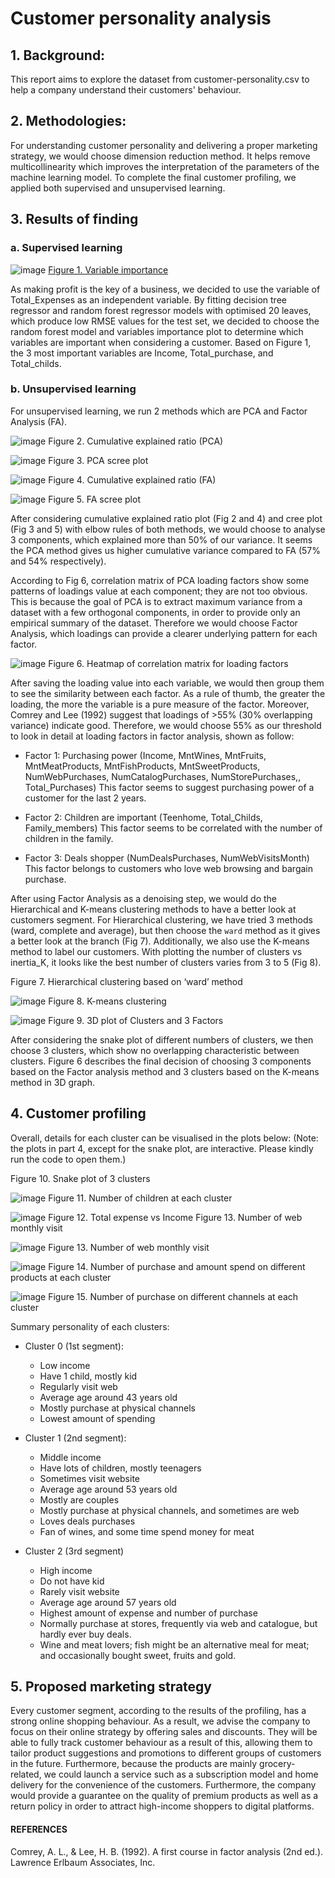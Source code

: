 # Customer personality analysis
## 1. Background: 
This report aims to explore the dataset from customer-personality.csv to help a company understand their customers' behaviour.

## 2. Methodologies: 
For understanding customer personality and delivering a proper marketing strategy, we would choose dimension reduction method. It helps remove multicollinearity which improves the interpretation of the parameters of the machine learning model. To complete the final customer profiling, we applied both supervised and unsupervised learning.

## 3. Results of finding
### a. Supervised learning

![image](https://user-images.githubusercontent.com/92025453/166337013-c94bf782-fb23-43aa-acd1-a9f4c15bc423.png)
[Figure 1. Variable importance]()

As making profit is the key of a business, we decided to use the variable of Total_Expenses as an independent variable. By fitting decision tree regressor and random forest regressor models with optimised 20 leaves, which produce low RMSE values for the test set, we decided to choose the random forest model and variables importance plot to determine which variables are important when considering a customer. Based on Figure 1, the 3 most important variables are Income, Total_purchase, and Total_childs. 

### b. Unsupervised learning
For unsupervised learning, we run 2 methods which are PCA and Factor Analysis (FA). 

![image](https://user-images.githubusercontent.com/92025453/166337089-5a001b14-59a5-4a19-903d-6e43ab376803.png)
Figure 2. Cumulative explained ratio (PCA)	

![image](https://user-images.githubusercontent.com/92025453/166337141-c014748f-821b-4b80-a55a-5c7d2359a4c1.png)
Figure 3. PCA scree plot

![image](https://user-images.githubusercontent.com/92025453/166337200-67372c33-8923-427d-8eaa-c108fba7a186.png)
Figure 4. Cumulative explained ratio (FA)	

![image](https://user-images.githubusercontent.com/92025453/166337212-14cf0c8d-7287-4a66-ad08-854bd9c0cae2.png)
Figure 5. FA scree plot

After considering cumulative explained ratio plot (Fig 2 and 4) and cree plot (Fig 3 and 5) with elbow rules of both methods, we would choose to analyse 3 components, which explained more than 50% of our variance. It seems the PCA method gives us higher cumulative variance compared to FA (57% and 54% respectively). 

According to Fig 6, correlation matrix of PCA loading factors show some patterns of loadings value at each component; they are not too obvious. This is because the goal of PCA is to extract maximum variance from a dataset with a few orthogonal components, in order to provide only an empirical summary of the dataset. Therefore we would choose Factor Analysis, which loadings can provide a clearer underlying pattern for each factor.

![image](https://user-images.githubusercontent.com/92025453/166337442-cbac5872-0286-42f9-9c98-ab48fe3ac957.png)
Figure 6. Heatmap of correlation matrix for loading factors

After saving the loading value into each variable, we would then group them to see the similarity between each factor. As a rule of thumb, the greater the loading, the more the variable is a pure measure of the factor. Moreover, Comrey and Lee (1992) suggest that loadings of >55% (30% overlapping variance) indicate good. Therefore, we would choose 55% as our threshold to look in detail at loading factors in factor analysis, shown as follow:

- Factor 1: Purchasing power (Income, MntWines, MntFruits, MntMeatProducts, MntFishProducts, MntSweetProducts, NumWebPurchases, NumCatalogPurchases, NumStorePurchases,, Total_Purchases) This factor seems to suggest purchasing power of a customer for the last 2 years.

- Factor 2: Children are important (Teenhome, Total_Childs, Family_members) This factor seems to be correlated with the number of children in the family.

- Factor 3: Deals shopper (NumDealsPurchases, NumWebVisitsMonth) This factor belongs to customers who love web browsing and bargain purchase.

After using Factor Analysis as a denoising step, we would do the Hierarchical and K-means clustering methods to have a better look at customers segment. For Hierarchical clustering, we have tried 3 methods (ward, complete and average), but then choose the `ward` method as it gives a better look at the branch (Fig 7). Additionally, we also use the K-means method to label our customers. With plotting the number of clusters vs inertia_K, it looks like the best number of clusters varies from 3 to 5 (Fig 8).


Figure 7. Hierarchical clustering based on ‘ward’ method

![image](https://user-images.githubusercontent.com/92025453/166337860-98f00f08-e2c7-4df3-9c1a-21a91de97366.png)
Figure 8. K-means clustering 			

![image](https://user-images.githubusercontent.com/92025453/166337886-471d3910-398f-4ab5-ab84-ef9b3914e6ad.png)
Figure 9. 3D plot of Clusters and 3 Factors

After considering the snake plot of different numbers of clusters, we then choose 3 clusters, which show no overlapping characteristic between clusters. Figure 6 describes the final decision of choosing 3 components based on the Factor analysis method and 3 clusters based on the K-means method in 3D graph. 

## 4. Customer profiling
Overall, details for each cluster can be visualised in the plots below:
(Note: the plots in part 4, except for the snake plot, are interactive. Please kindly run the code to open them.)


Figure 10. Snake plot of 3 clusters

![image](https://user-images.githubusercontent.com/92025453/166337970-bb2ee80c-39a8-4d13-abb5-d86a26ef4383.png)
Figure 11. Number of children at each cluster

![image](https://user-images.githubusercontent.com/92025453/166337979-3b431972-5f9f-4e93-a717-1ecf320e6ba7.png)
Figure 12. Total expense vs Income	Figure 13. Number of web monthly visit
 
![image](https://user-images.githubusercontent.com/92025453/166337999-d13d67eb-9283-43f2-9355-abb7c0caccc5.png)
Figure 13. Number of web monthly visit

![image](https://user-images.githubusercontent.com/92025453/166338035-17165273-7594-46f8-a642-a16b0c49e65c.png)
Figure 14. Number of purchase and amount spend on different products at each cluster

![image](https://user-images.githubusercontent.com/92025453/166338060-82aad265-57f8-4994-ab5a-3a2b0c3de352.png)
Figure 15. Number of purchase on different channels at each cluster

Summary personality of each clusters:
- Cluster 0 (1st segment):
  + Low income
  + Have 1 child, mostly kid
  + Regularly visit web
  + Average age around 43 years old
  + Mostly purchase at physical channels 
  + Lowest amount of spending

- Cluster 1 (2nd segment):
  + Middle income
  + Have lots of children, mostly teenagers
  + Sometimes visit website
  + Average age around 53 years old
  + Mostly are couples
  + Mostly purchase at physical channels, and sometimes are web
  + Loves deals purchases
  + Fan of wines, and some time spend money for meat

- Cluster 2 (3rd segment)
  + High income
  + Do not have kid
  + Rarely visit website
  + Average age around 57 years old
  + Highest amount of expense and number of purchase
  + Normally purchase at stores, frequently via web and catalogue, but hardly ever buy deals.
  + Wine and meat lovers; fish might be an alternative meal for meat; and occasionally bought sweet, fruits and gold.


## 5. Proposed marketing strategy
Every customer segment, according to the results of the profiling, has a strong online shopping behaviour. As a result, we advise the company to focus on their online strategy by offering sales and discounts. They will be able to fully track customer behaviour as a result of this, allowing them to tailor product suggestions and promotions to different groups of customers in the future. Furthermore, because the products are mainly grocery-related, we could launch a service such as a subscription model and home delivery for the convenience of the customers. Furthermore, the company would provide a guarantee on the quality of premium products as well as a return policy in order to attract high-income shoppers to digital platforms. 

#### REFERENCES
Comrey, A. L., & Lee, H. B. (1992). A first course in factor analysis (2nd ed.). Lawrence Erlbaum Associates, Inc.




